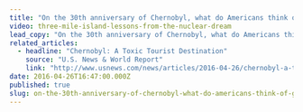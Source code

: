 ```yaml
---
title: "On the 30th anniversary of Chernobyl, what do Americans think of giving nuclear energy another try?"
video: three-mile-island-lessons-from-the-nuclear-dream
lead_copy: "On the 30th anniversary of Chernobyl, what do Americans think of giving nuclear energy another try? Watch Three Mile Island: Lessons from a Nuclear Dream."
related_articles:
  - headline: "Chernobyl: A Toxic Tourist Destination"
    source: "U.S. News & World Report"
    link: "http://www.usnews.com/news/articles/2016-04-26/chernobyl-a-toxic-tourist-destination"
date: 2016-04-26T16:47:00.000Z
published: true
slug: on-the-30th-anniversary-of-chernobyl-what-do-americans-think-of-giving-nuclear-energy-another-try
---
```


